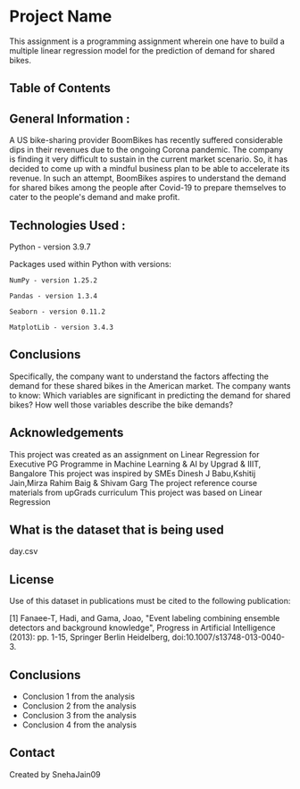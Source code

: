 # Project Name
This assignment is a programming assignment wherein one have to build a multiple linear regression model for the prediction of demand for shared bikes. 

## Table of Contents
## General Information : 
A US bike-sharing provider BoomBikes has recently suffered considerable dips in their revenues due to the ongoing Corona pandemic. The company is finding it very difficult to sustain in the current market scenario. So, it has decided to come up with a mindful business plan to be able to accelerate its revenue. In such an attempt, BoomBikes aspires to understand the demand for shared bikes among the people after Covid-19 to prepare themselves to cater to the people's demand and make profit.
  
## Technologies Used :

  Python - version 3.9.7
  
 Packages used within Python with versions:
 
    NumPy - version 1.25.2
    
    Pandas - version 1.3.4
    
    Seaborn - version 0.11.2
    
    MatplotLib - version 3.4.3
  
  ## Conclusions
  Specifically, the company want to understand the factors affecting the demand for these shared bikes in the American market. The company wants to know:
 Which variables are significant in predicting the demand for shared bikes?
 How well those variables describe the bike demands?

## Acknowledgements
  This project was created as an assignment on Linear Regression for Executive PG Programme in Machine Learning & AI by Upgrad & IIIT, Bangalore
  This project was inspired by SMEs Dinesh J Babu,Kshitij Jain,Mirza Rahim Baig & Shivam Garg
  The project reference course materials from upGrads curriculum
  This project was based on Linear Regression

 ## What is the dataset that is being used
  day.csv


## License
Use of this dataset in publications must be cited to the following publication:

[1] Fanaee-T, Hadi, and Gama, Joao, "Event labeling combining ensemble detectors and background knowledge", Progress in Artificial Intelligence (2013): pp. 1-15, Springer Berlin Heidelberg, doi:10.1007/s13748-013-0040-3.

## Conclusions
- Conclusion 1 from the analysis
- Conclusion 2 from the analysis
- Conclusion 3 from the analysis
- Conclusion 4 from the analysis

## Contact
Created by SnehaJain09






